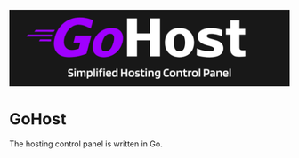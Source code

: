 <p align="center"><img src="https://raw.githubusercontent.com/enesbuyuk/GoHost/main/logo/logo.jpg"></p>

# GoHost
The hosting control panel is written in Go.
